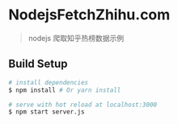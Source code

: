 # NodejsFetchZhihu.com

> nodejs 爬取知乎热榜数据示例

## Build Setup

``` bash
# install dependencies
$ npm install # Or yarn install

# serve with hot reload at localhost:3000
$ npm start server.js
```

